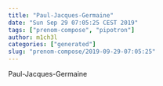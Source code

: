 ```yaml
---
title: "Paul-Jacques-Germaine"
date: "Sun Sep 29 07:05:25 CEST 2019"
tags: ["prenom-compose", "pipotron"]
author: m1ch3l
categories: ["generated"]
slug: "prenom-compose/2019-09-29-07:05:25"
---
```


Paul-Jacques-Germaine
